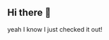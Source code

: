 ## Hi there 👋

<!--

**Here are some ideas to get you started:**

🙋‍♀️ A short introduction - what is your organization all about? Selling and Trading 
🌈 Contribution guidelines - how can the community get involved? Become a client 
👩‍💻 Useful resources - where can the community find your docs? Is there anything else the community should know? I just to supply that, sorry.
🍿 Fun facts - what does your team eat for breakfast? plain cereal 🥣 
🧙 Remember, you can do mighty things with the power of [Markdown](https://docs.github.com/github/writing-on-github/getting-started-with-writing-and-formatting-on-github/basic-writing-and-formatting-syntax)
--> yeah I know I just checked it out!
